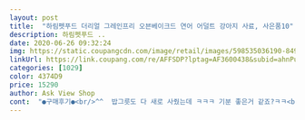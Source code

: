 ```yaml
---
layout: post 
title:  "하림펫푸드 더리얼 그레인프리 오븐베이크드 연어 어덜트 강아지 사료, 사은품10" 
description: 하림펫푸드 ..
date: 2020-06-26 09:32:24 
img: https://static.coupangcdn.com/image/retail/images/598535036190-84948eed-3077-4de3-baf9-46ba79e525c5.jpg 
linkUrl: https://link.coupang.com/re/AFFSDP?lptag=AF3600438&subid=ahnPublicAsk&pageKey=263353454&itemId=825293361&vendorItemId=3508985996&traceid=V0-113-e8f5ee3eb69c98dd 
categories: [1029] 
color: 4374D9 
price: 15290 
author: Ask View Shop 
cont:  "●구매후기●<br/>^^  밥그릇도 다 새로 사줬는데 ㅋㅋㅋ 기분 좋은거 같죠?ㅋㅋ<br/><br/> -<br/>고민되고 그랬는데  건강하게 나온 사료라니깐<br/>그래도 기존사료보다 좋아하고 많이 먹어요 사료주려고 하면 좋아서 따라올 정도로ㅎㅎ 그리고 기존사료 보다 덜 딱딱한지 바사삭 소리내면서 잘먹더라구요<br/>그리고 강아지입장(제생각이긴하지만.<br/>.<br/>)에서는 기존보다 기호성은 확실히 좋구요(물론 남기기는 해요 입이 워낙 짧아서.<br/>.<br/>)<br/>그리도 소포장 되어있어 밀봉부분에서 너무 좋아요<br/>기호도 좋고  확실히 하림에서 나오니깐 건강하게<br/>나우사료 먹이는데(물론 사료도 몇번 바꿔봤어요, 처음에만 잘먹다가 시간지나면 또 안먹어서 다시 나우사료먹이고 계속 반복... <br/>)<br/>단점은 먹고나면 치아에 많이 끼어요<br/>딱  치아에 끼이는 부분만 없으면 만족해요!! 특히 브랜드가 하림이라 믿고 먹이고 있습니다ㅎ 앞으로도 잘 부탁해요 하림!!<br/>또 말티즈라 눈물에 예민한데 다행히 아직까지 눈물이 나오거나 그런 부분도 없구요<br/>많이 나오고 있는 시점이라 ㅠㅠ뭐 하나 고를 때.<br/>.<br/><br/>말티즈 2키로 평소 1일 1식하는데<br/>먹고나서 양치안해주면 계속 쩝쩝거리고 있어요ㅜㅜ 양치시키면 칫솔에 사료 덩어리가 뭉쳐져서 나오는데ㅜ 덕분에 사료 먹고나면 바로 양치하게 되네요ㅜㅎㅎ<br/>먹일 수 있는거겠죠? 사료에 대한 안좋은 이야기가<br/>믿고 먹일 수 있겠어요.<br/><br/>벌써 두번째입니다 이번에는 연어로 주문했는데<br/>사료 바꾼지는 5일정도 되었구요.<br/>.<br/> 크기는 소형견 강아지가 딱먹기 좋은 크기예요(나우랑비슷)<br/>사료는 그저 사료일 뿐이라고 생각했는데 사료 원료가 아닌 사람이 먹는 푸드와 동급흔 등급의 식재료라니<br/>아 그리고 물을 살짝부으면 사료향이 더 살아서 울 집 댕댕이는 더 잘먹는더 같아요ㅎㅎ<br/>아무 사료나 잘 안 먹는 강아지인데 이건 포장을 뜯자마자 낑낑거리고 두마리가 아주 난리예요!<br/>양쪽다리 2회차로 ㅠㅠ 수술을 해서 먹는 건.<br/>.<br/><br/>우리 아가도 괜찮겠죠? 포메라서 스개골탈골 수술만<br/>이번에는 기호성이 좋고, 기름에 튀기지 않고 오븐에 구운 사료라고 해서 구매해보았아요ㅎ<br/>일단 제 입장에서는 다른 사료보다 역한 냄새가 안나서 너무 좋구요 손으로 만저 보았을때도 손에 묻는 기름이 없어서 너무 좋아요<br/>잘먹으니 너무 뿌듯!<br/>정말 신경쓰이는데 잘 고른 것 같아요 기호도 좋아요<br/>평소에도 사료를 잘안먹어요 먹어도 입이 짧아서 항상 남기구요<br/>한박스에 소포장 5개 되어있으니 더욱 위생적으로 먹일 수 있겠어요.<br/><br/>후기추가어제 빨간눈물터졌어요ㅠ 먹는거는 사료밖에 바꾼게없는데ㅜㅜ 잘먹어서 너무 아쉽지만 알러지 있는걸 계속 먹일순없기에 다시 기존사료 먹입니다ㅜㅜ<br/>" 
---
```

